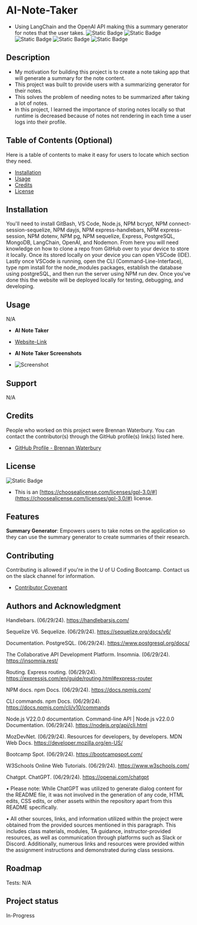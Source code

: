 # AI-Note-Taker
- Using LangChain and the OpenAI API making this a summary generator for notes that the user takes.
![Static Badge](https://img.shields.io/badge/JavaScript-(25%25)-yellow)
![Static Badge](https://img.shields.io/badge/Handlebars-(25%25)-red)
![Static Badge](https://img.shields.io/badge/CSS-(10%25)-blue)
![Static Badge](https://img.shields.io/badge/SQL-(10%25)-lightblue)
![Static Badge](https://img.shields.io/badge/JSON-(5%25)-purple)

## Description

- My motivation for building this project is to create a note taking app that will generate a summary for the note content.
- This project was built to provide users with a summarizing generator for their notes.
- This solves the problem of needing notes to be summarized after taking a lot of notes.
- In this project, I learned the importance of storing notes locally so that runtime is decreased because of notes not rendering in each time a user logs into their profile.

## Table of Contents (Optional)

Here is a table of contents to make it easy for users to locate which section they need.

- [Installation](#installation)
- [Usage](#usage)
- [Credits](#credits)
- [License](#license)

## Installation

You'll need to install GitBash, VS Code, Node.js, NPM bcrypt, NPM connect-session-sequelize, NPM dayjs, NPM express-handlebars, NPM express-session, NPM dotenv, NPM pg, NPM sequelize, Express, PostgreSQL, MongoDB, LangChain, OpenAI, and Nodemon. From here you will need knowledge on how to clone a repo from GitHub over to your device to store it locally. Once its stored locally on your device you can open VSCode (IDE). Lastly once VSCode is running, open the CLI (Command-Line-Interface), type npm install for the node_modules packages, establish the database using postgreSQL, and then run the server using NPM run dev. Once you've done this the website will be deployed locally for testing, debugging, and developing.

## Usage

N/A

- <strong>AI Note Taker</strong>

- [Website-Link](https://active-peak2.onrender.com/)

- <strong>AI Note Taker Screenshots</strong>

- ![Screenshot](./public/images/active-peak-wireframe&app-flowchart.jpg)

## Support

N/A

## Credits

People who worked on this project were Brennan Waterbury. You can contact the contributor(s) through the GitHub profile(s) link(s) listed here.
- <a href="https://github.com/bwater47" alt="GitHub Link">GitHub Profile - Brennan Waterbury</a>

## License
![Static Badge](https://img.shields.io/badge/GPL-3.0-orange)
 
- This is an [https://choosealicense.com/licenses/gpl-3.0/#](https://choosealicense.com/licenses/gpl-3.0/#) license.

## Features

<strong>Summary Generator</strong>: Empowers users to take notes on the application so they can use the summary generator to create summaries of their research.

## Contributing

Contributing is allowed if you're in the U of U Coding Bootcamp. Contact us on the slack channel for information. 
- [Contributor Covenant](https://www.contributor-covenant.org/)

## Authors and Acknowledgment

Handlebars. (06/29/24). https://handlebarsjs.com/ 

Sequelize V6. Sequelize. (06/29/24). https://sequelize.org/docs/v6/ 

Documentation. PostgreSQL. (06/29/24). https://www.postgresql.org/docs/ 

The Collaborative API Development Platform. Insomnia. (06/29/24). https://insomnia.rest/ 

Routing. Express routing. (06/29/24). https://expressjs.com/en/guide/routing.html#express-router 

NPM docs. npm Docs. (06/29/24). https://docs.npmjs.com/ 

CLI commands. npm Docs. (06/29/24). https://docs.npmjs.com/cli/v10/commands

Node.js V22.0.0 documentation. Command-line API | Node.js v22.0.0 Documentation. (06/29/24). https://nodejs.org/api/cli.html

MozDevNet. (06/29/24). Resources for developers, by developers. MDN Web Docs. https://developer.mozilla.org/en-US/ 

Bootcamp Spot. (06/29/24). https://bootcampspot.com/

W3Schools Online Web Tutorials. (06/29/24). https://www.w3schools.com/

Chatgpt. ChatGPT. (06/29/24). https://openai.com/chatgpt

• Please note: While ChatGPT was utilized to generate dialog content for the README file, it was not involved in the generation of any code, HTML edits, CSS edits, or other assets within the repository apart from this README specifically.

• All other sources, links, and information utilized within the project were obtained from the provided sources mentioned in this paragraph. This includes class materials, modules, TA guidance, instructor-provided resources, as well as communication through platforms such as Slack or Discord. Additionally, numerous links and resources were provided within the assignment instructions and demonstrated during class sessions.

## Roadmap

Tests: N/A

## Project status

In-Progress